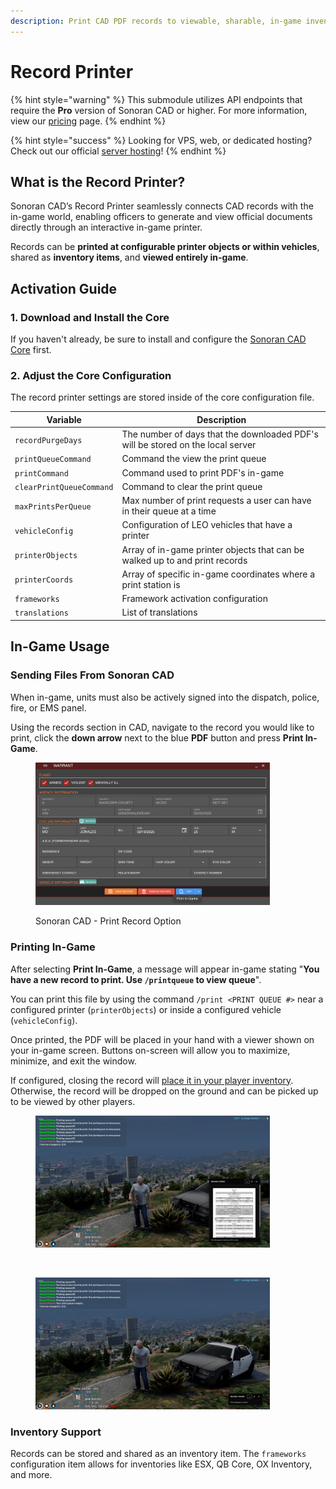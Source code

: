 ```yaml
---
description: Print CAD PDF records to viewable, sharable, in-game inventory items!
---
```


# Record Printer

{% hint style="warning" %}
This submodule utilizes API endpoints that require the **Pro** version of Sonoran CAD or higher. For more information, view our [pricing](../../../../pricing/faq/) page.
{% endhint %}

{% hint style="success" %}
Looking for VPS, web, or dedicated hosting? Check out our official [server hosting](https://docs.sonoransoftware.com/promotions/fivem-hosting)!
{% endhint %}

## What is the Record Printer?

Sonoran CAD’s Record Printer seamlessly connects CAD records with the in-game world, enabling officers to generate and view official documents directly through an interactive in-game printer.

Records can be **printed at configurable printer objects or within vehicles**, shared as **inventory items**, and **viewed entirely in-game**.

## Activation Guide

### 1. Download and Install the Core

If you haven't already, be sure to install and configure the [Sonoran CAD Core](../) first.

### 2. Adjust the Core Configuration

The record printer settings are stored inside of the core configuration file.

| Variable                 | Description                                                                     |
| ------------------------ | ------------------------------------------------------------------------------- |
| `recordPurgeDays`        | The number of days that the downloaded PDF's will be stored on the local server |
| `printQueueCommand`      | Command the view the print queue                                                |
| `printCommand`           | Command used to print PDF's in-game                                             |
| `clearPrintQueueCommand` | Command to clear the print queue                                                |
| `maxPrintsPerQueue`      | Max number of print requests a user can have in their queue at a time           |
| `vehicleConfig`          | Configuration of LEO vehicles that have a printer                               |
| `printerObjects`         | Array of in-game printer objects that can be walked up to and print records     |
| `printerCoords`          | Array of specific in-game coordinates where a print station is                  |
| `frameworks`             | Framework activation configuration                                              |
| `translations`           | List of translations                                                            |

## In-Game Usage

### Sending Files From Sonoran CAD

When in-game, units must also be actively signed into the dispatch, police, fire, or EMS panel.

Using the records section in CAD, navigate to the record you would like to print, click the **down arrow** next to the blue **PDF** button and press **Print In-Game**.

<figure><img src="../../../../.gitbook/assets/image (101).png" alt="" width="375"><figcaption><p>Sonoran CAD - Print Record Option</p></figcaption></figure>

### Printing In-Game

After selecting **Print In-Game**, a message will appear in-game stating "**You have a new record to print. Use `/printqueue` to view queue**".

You can print this file by using the command `/print <PRINT QUEUE #>` near a configured printer (`printerObjects`) or inside a configured vehicle (`vehicleConfig`).

Once printed, the PDF will be placed in your hand with a viewer shown on your in-game screen. Buttons on-screen will allow you to maximize, minimize, and exit the window.

If configured, closing the record will [place it in your player inventory](bodycam-1.md#inventory-support). Otherwise, the record will be dropped on the ground and can be picked up to be viewed by other players.

<div><figure><img src="../../../../.gitbook/assets/image (110).png" alt="" width="375"><figcaption></figcaption></figure> <figure><img src="https://media.discordapp.net/attachments/624489051172503555/1430304995680714873/image.png?ex=68fb4514&#x26;is=68f9f394&#x26;hm=2ad7541a1e41ee61844b25fc133e110c058263a66a9f516212f6699953935f83&#x26;=&#x26;format=webp&#x26;quality=lossless&#x26;width=3456&#x26;height=1944" alt=""><figcaption></figcaption></figure> <figure><img src="../../../../.gitbook/assets/image (119).png" alt="" width="375"><figcaption></figcaption></figure></div>

### Inventory Support

Records can be stored and shared as an inventory item. The `frameworks` configuration item allows for inventories like ESX, QB Core, OX Inventory, and more.
